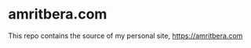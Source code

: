 amritbera.com
=============
This repo contains the source of my personal site, https://amritbera.com
